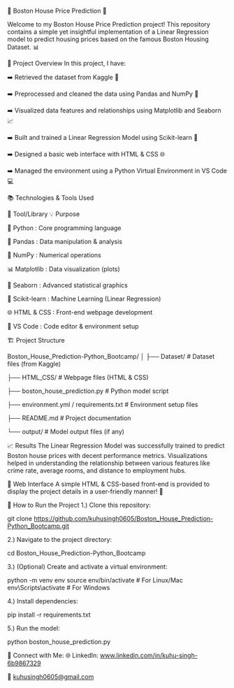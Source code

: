 🏡 Boston House Price Prediction 🧮

Welcome to my Boston House Price Prediction project! This repository contains a simple yet insightful implementation of a Linear Regression model to predict housing prices based on the famous Boston Housing Dataset. 📊

🚀 Project Overview
In this project, I have:

➡️ Retrieved the dataset from Kaggle 📂

➡️ Preprocessed and cleaned the data using Pandas and NumPy 🧹

➡️ Visualized data features and relationships using Matplotlib and Seaborn 📈

➡️ Built and trained a Linear Regression Model using Scikit-learn 🤖

➡️ Designed a basic web interface with HTML & CSS 🌐

➡️ Managed the environment using a Python Virtual Environment in VS Code 💻

📚 Technologies & Tools Used

🔧 Tool/Library	   💡 Purpose

🐍 Python : Core programming language

🐼	Pandas : Data manipulation & analysis

🔢 NumPy : 	Numerical operations

📊 Matplotlib : 	Data visualization (plots)

🎨 Seaborn :	Advanced statistical graphics

🤖 Scikit-learn : 	Machine Learning (Linear Regression)

🌐 HTML & CSS : 	Front-end webpage development

📝 VS Code : 	Code editor & environment setup

🏗️ Project Structure

Boston_House_Prediction-Python_Bootcamp/
│
├── Dataset/                 # Dataset files (from Kaggle)

├── HTML_CSS/                # Webpage files (HTML & CSS)

├── boston_house_prediction.py  # Python model script

├── environment.yml / requirements.txt  # Environment setup files

├── README.md               # Project documentation

└── output/                 # Model output files (if any)

📈 Results
The Linear Regression Model was successfully trained to predict Boston house prices with decent performance metrics. Visualizations helped in understanding the relationship between various features like crime rate, average rooms, and distance to employment hubs.

🎨 Web Interface
A simple HTML & CSS-based front-end is provided to display the project details in a user-friendly manner! 🌟

📝 How to Run the Project
1.) Clone this repository:

git clone https://github.com/kuhusingh0605/Boston_House_Prediction-Python_Bootcamp.git

2.) Navigate to the project directory:

cd Boston_House_Prediction-Python_Bootcamp

3.) (Optional) Create and activate a virtual environment:

python -m venv env
source env/bin/activate   # For Linux/Mac
env\Scripts\activate      # For Windows

4.) Install dependencies:

pip install -r requirements.txt

5.) Run the model:

python boston_house_prediction.py

🔗 Connect with Me: 
🌐 LinkedIn: www.linkedin.com/in/kuhu-singh-6b9867329

📧 kuhusingh0605@gmail.com
